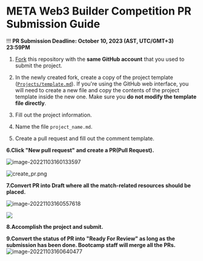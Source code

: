 # META Web3 Builder Competition PR Submission Guide

!!!  **PR Submission Deadline: October 10, 2023 (AST, UTC/GMT+3) 23:59PM**

1. [Fork](https://github.com/WhiteMatrixTech/META-Web3-Builder-Competition/fork) this repository with the **same GitHub account** that you used to submit the project.
2. In the newly created fork, create a copy of the project template ([`Projects/template.md`](https://github.com/WhiteMatrixTech/META-Web3-Builder-Competition/blob/main/Projects/template.md)). If you're using the GitHub web interface, you will need to create a new file and copy the contents of the project template inside the new one. Make sure you **do not modify the template file directly**.


4. Fill out the project information.
5. Name the file `project_name.md`.
6. Create a pull request and fill out the comment template.

**6.Click "New pull request" and create a PR(Pull Request).**

![image-20221103160133597](https://d11chu8p22a2zy.cloudfront.net/Middle-East-Turkey-Africa-Web3-Hackathon-Competition/image-20221103160133597.png)

![create_pr.png](https://d11chu8p22a2zy.cloudfront.net/Middle-East-Turkey-Africa-Web3-Hackathon-Competition/create_pr.png)

**7.Convert PR into Draft where all the match-related resources should be placed.**

![image-20221103160557618](https://d11chu8p22a2zy.cloudfront.net/Middle-East-Turkey-Africa-Web3-Hackathon-Competition/image-20221103160557618.png)

![](	
https://d3f4u6mt7x0ttm.cloudfront.net/8237.png)

**8.Accomplish the project and submit.**

**9.Convert the status of PR into "Ready For Review" as long as the submission has been done. Bootcamp staff will merge all the PRs.**
![image-20221103160640477](https://d11chu8p22a2zy.cloudfront.net/Middle-East-Turkey-Africa-Web3-Hackathon-Competition/image-20221103160640477.png)
